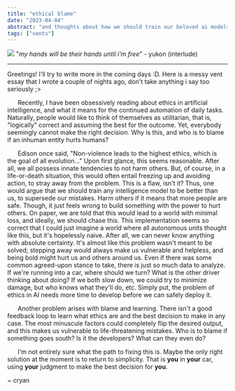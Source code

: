 ```yaml
---
title: "ethical blame"
date: "2023-04-04"
abstract: "and thoughts about how we should train our beloved ai models."
tags: ["vents"]
---
```


![](https://images.unsplash.com/photo-1542384701-9eaf70a33558?ixlib=rb-4.0.3&ixid=MnwxMjA3fDB8MHxwaG90by1wYWdlfHx8fGVufDB8fHx8&auto=format&fit=crop&w=1740&q=80)
"_my hands will be their hands until i'm free_" - yukon (interlude)

---

Greetings! I'll try to write more in the coming days :D. Here is a messy vent essay that I wrote a couple of nights ago, don't take anything i say too seriously ;>

&nbsp;&nbsp;&nbsp;&nbsp;&nbsp;&nbsp;Recently, I have been obsessively reading about ethics in artificial intelligence, and what it means for the continued automation of daily tasks. Naturally, people would like to think of themselves as utilitarian, that is, "logically" correct and assuming the best for the outcome. Yet, everybody seemingly cannot make the right decision. Why is this, and who is to blame if an inhuman entity hurts humans?

&nbsp;&nbsp;&nbsp;&nbsp;&nbsp;&nbsp;Edison once said, "Non-violence leads to the highest ethics, which is the goal of all evolution..." Upon first glance, this seems reasonable. After all, we all possess innate tendencies to not harm others. But, of course, in a life-or-death situation, this would often entail freezing up and avoiding action, to stray away from the problem. This is a flaw, isn't it? Thus, one would argue that we should train any intelligence model to be better than us, to supersede our mistakes. Harm others if it means that more people are safe. Though, it just feels wrong to build something with the power to hurt others. On paper, we are told that this would lead to a world with minimal loss, and ideally, we should chase this. This implementation seems so correct that I could just imagine a world where all autonomous units thought like this, but it's hopelessly naive. After all, we can never know anything with absolute certainty. It's almost like this problem wasn't meant to be solved; stepping away would always make us vulnerable and helpless, and being bold might hurt us and others around us. Even if there was some common agreed-upon stance to take, there is just so much data to analyze. If we're running into a car, where should we turn? What is the other driver thinking about doing? If we both slow down, we could try to minimize damage, but who knows what they'll do, etc. Simply put, the problem of ethics in AI needs more time to develop before we can safely deploy it.

&nbsp;&nbsp;&nbsp;&nbsp;&nbsp;&nbsp;Another problem arises with blame and learning. There isn't a good feedback loop to learn what ethics are and the best decision to make in any case. The most minuscule factors could completely flip the desired output, and this makes us vulnerable to life-threatening mistakes. Who is to blame if something goes south? Is it the developers? What can they even do?

&nbsp;&nbsp;&nbsp;&nbsp;&nbsp;&nbsp;I'm not entirely sure what the path to fixing this is. Maybe the only right solution at the moment is to return to simplicity. That is **you** in **your** car, using **your** judgment to make the best decision for **you**.

~ cryan
